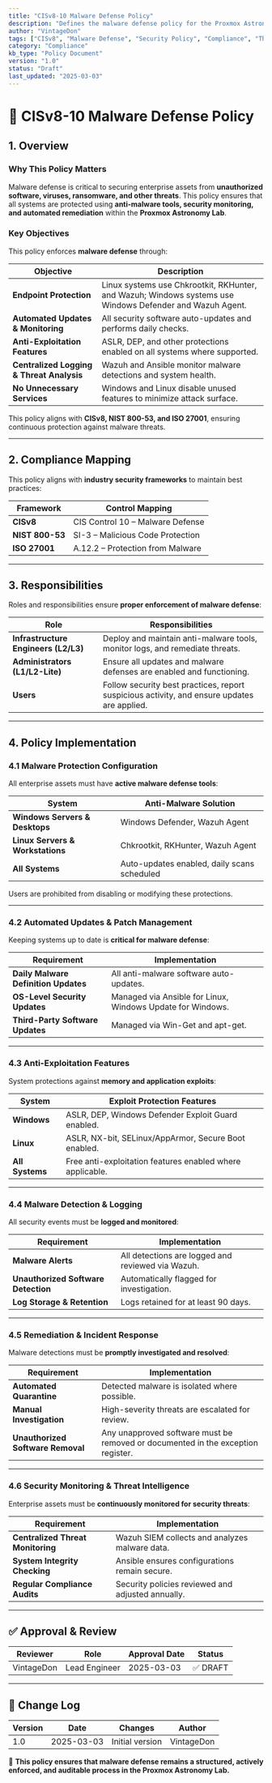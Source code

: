 ```yaml
---
title: "CISv8-10 Malware Defense Policy"
description: "Defines the malware defense policy for the Proxmox Astronomy Lab, ensuring all assets are protected, monitored, and updated against malware threats."
author: "VintageDon"
tags: ["CISv8", "Malware Defense", "Security Policy", "Compliance", "Threat Protection"]
category: "Compliance"
kb_type: "Policy Document"
version: "1.0"
status: "Draft"
last_updated: "2025-03-03"
---
```


# **📜 CISv8-10 Malware Defense Policy**

## **1. Overview**

### **Why This Policy Matters**

Malware defense is critical to securing enterprise assets from **unauthorized software, viruses, ransomware, and other threats**. This policy ensures that all systems are protected using **anti-malware tools, security monitoring, and automated remediation** within the **Proxmox Astronomy Lab**.

### **Key Objectives**

This policy enforces **malware defense** through:

| **Objective** | **Description** |
|--------------|----------------|
| **Endpoint Protection** | Linux systems use Chkrootkit, RKHunter, and Wazuh; Windows systems use Windows Defender and Wazuh Agent. |
| **Automated Updates & Monitoring** | All security software auto-updates and performs daily checks. |
| **Anti-Exploitation Features** | ASLR, DEP, and other protections enabled on all systems where supported. |
| **Centralized Logging & Threat Analysis** | Wazuh and Ansible monitor malware detections and system health. |
| **No Unnecessary Services** | Windows and Linux disable unused features to minimize attack surface. |

This policy aligns with **CISv8, NIST 800-53, and ISO 27001**, ensuring continuous protection against malware threats.

---

## **2. Compliance Mapping**

This policy aligns with **industry security frameworks** to maintain best practices:

| **Framework** | **Control Mapping** |
|--------------|------------------|
| **CISv8** | CIS Control 10 – Malware Defense |
| **NIST 800-53** | SI-3 – Malicious Code Protection |
| **ISO 27001** | A.12.2 – Protection from Malware |

---

## **3. Responsibilities**

Roles and responsibilities ensure **proper enforcement of malware defense**:

| **Role** | **Responsibilities** |
|---------|----------------------|
| **Infrastructure Engineers (L2/L3)** | Deploy and maintain anti-malware tools, monitor logs, and remediate threats. |
| **Administrators (L1/L2-Lite)** | Ensure all updates and malware defenses are enabled and functioning. |
| **Users** | Follow security best practices, report suspicious activity, and ensure updates are applied. |

---

## **4. Policy Implementation**

### **4.1 Malware Protection Configuration**

All enterprise assets must have **active malware defense tools**:

| **System** | **Anti-Malware Solution** |
|------------|------------------|
| **Windows Servers & Desktops** | Windows Defender, Wazuh Agent |
| **Linux Servers & Workstations** | Chkrootkit, RKHunter, Wazuh Agent |
| **All Systems** | Auto-updates enabled, daily scans scheduled |

Users are prohibited from disabling or modifying these protections.

---

### **4.2 Automated Updates & Patch Management**

Keeping systems up to date is **critical for malware defense**:

| **Requirement** | **Implementation** |
|--------------|------------------|
| **Daily Malware Definition Updates** | All anti-malware software auto-updates. |
| **OS-Level Security Updates** | Managed via Ansible for Linux, Windows Update for Windows. |
| **Third-Party Software Updates** | Managed via Win-Get and apt-get. |

---

### **4.3 Anti-Exploitation Features**

System protections against **memory and application exploits**:

| **System** | **Exploit Protection Features** |
|------------|------------------|
| **Windows** | ASLR, DEP, Windows Defender Exploit Guard enabled. |
| **Linux** | ASLR, NX-bit, SELinux/AppArmor, Secure Boot enabled. |
| **All Systems** | Free anti-exploitation features enabled where applicable. |

---

### **4.4 Malware Detection & Logging**

All security events must be **logged and monitored**:

| **Requirement** | **Implementation** |
|--------------|------------------|
| **Malware Alerts** | All detections are logged and reviewed via Wazuh. |
| **Unauthorized Software Detection** | Automatically flagged for investigation. |
| **Log Storage & Retention** | Logs retained for at least 90 days. |

---

### **4.5 Remediation & Incident Response**

Malware detections must be **promptly investigated and resolved**:

| **Requirement** | **Implementation** |
|--------------|------------------|
| **Automated Quarantine** | Detected malware is isolated where possible. |
| **Manual Investigation** | High-severity threats are escalated for review. |
| **Unauthorized Software Removal** | Any unapproved software must be removed or documented in the exception register. |

---

### **4.6 Security Monitoring & Threat Intelligence**

Enterprise assets must be **continuously monitored for security threats**:

| **Requirement** | **Implementation** |
|--------------|------------------|
| **Centralized Threat Monitoring** | Wazuh SIEM collects and analyzes malware data. |
| **System Integrity Checking** | Ansible ensures configurations remain secure. |
| **Regular Compliance Audits** | Security policies reviewed and adjusted annually. |

---

## **✅ Approval & Review**  

| **Reviewer** | **Role** | **Approval Date** | **Status** |
|-------------|---------|------------------|------------|
| VintageDon | Lead Engineer | 2025-03-03 | ✅ DRAFT |  

---

## **📜 Change Log**  

| **Version** | **Date** | **Changes** | **Author** |
|------------|---------|-------------|------------|
| 1.0 | 2025-03-03 | Initial version | VintageDon |

🚀 **This policy ensures that malware defense remains a structured, actively enforced, and auditable process in the Proxmox Astronomy Lab.**
